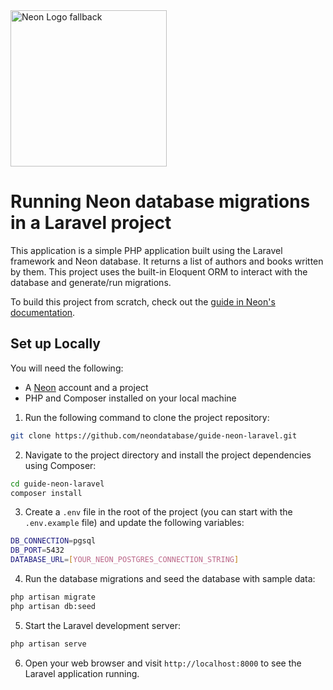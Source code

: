 <picture>
  <source media="(prefers-color-scheme: dark)" srcset="https://neon.com/brand/neon-logo-dark-color.svg">
  <source media="(prefers-color-scheme: light)" srcset="https://neon.com/brand/neon-logo-light-color.svg">
  <img width="250px" alt="Neon Logo fallback" src="https://neon.com/brand/neon-logo-dark-color.svg">
</picture>

# Running Neon database migrations in a Laravel project

This application is a simple PHP application built using the Laravel framework and Neon database. It returns a list of authors and books written by them. This project uses the built-in Eloquent ORM to interact with the database and generate/run migrations. 

To build this project from scratch, check out the [guide in Neon's documentation](https://neon.tech/docs/guides/laravel-migrations). 

## Set up Locally

You will need the following:
- A [Neon](https://neon.tech) account and a project
- PHP and Composer installed on your local machine

1. Run the following command to clone the project repository:

```bash
git clone https://github.com/neondatabase/guide-neon-laravel.git
```

2. Navigate to the project directory and install the project dependencies using Composer:

```bash
cd guide-neon-laravel
composer install
```

3. Create a `.env` file in the root of the project (you can start with the `.env.example` file) and update the following variables:
```bash
DB_CONNECTION=pgsql
DB_PORT=5432
DATABASE_URL=[YOUR_NEON_POSTGRES_CONNECTION_STRING]
```

4. Run the database migrations and seed the database with sample data:

```bash
php artisan migrate
php artisan db:seed
```

5. Start the Laravel development server:

```bash
php artisan serve
```

6. Open your web browser and visit `http://localhost:8000` to see the Laravel application running.
